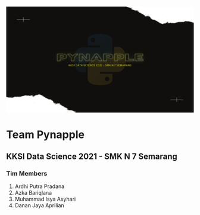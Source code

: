 ![markdown image](pynapple-watermark.png)

# Team Pynapple
## KKSI Data Science 2021 - SMK N 7 Semarang

### Tim Members
1. Ardhi Putra Pradana
2. Azka Bariqlana
3. Muhammad Isya Asyhari
4. Danan Jaya Aprilian